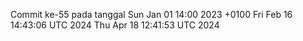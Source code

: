 Commit ke-55 pada tanggal Sun Jan 01 14:00 2023 +0100
Fri Feb 16 14:43:06 UTC 2024
Thu Apr 18 12:41:53 UTC 2024
